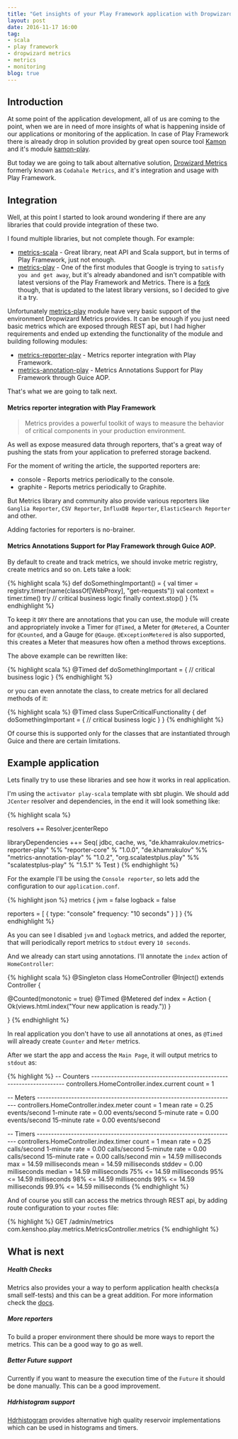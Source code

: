 ```yaml
--- 
title: "Get insights of your Play Framework application with Dropwizard Metrics" 
layout: post 
date: 2016-11-17 16:00 
tag: 
- scala 
- play framework 
- dropwizard metrics 
- metrics 
- monitoring 
blog: true 
--- 
```

 
## Introduction 
 
At some point of the application development, all of us are coming to the point, when we are in need of more insights of what is happening inside of our applications or monitoring of the application. In case of Play Framework there is already drop in solution provided by great open source tool [Kamon](http://kamon.io/) and it's module [kamon-play](http://kamon.io/integrations/web-and-http-toolkits/play/). 
 
But today we are going to talk about alternative solution, [Drowizard Metrics](http://metrics.dropwizard.io) formerly known as `Codahale Metrics`, and it's integration and usage with Play Framework. 
 
## Integration 
 
Well, at this point I started to look around wondering if there are any libraries that could provide integration of these two. 
 
I found multiple libraries, but not complete though. For example: 
 
* [metrics-scala](https://github.com/erikvanoosten/metrics-scala) - Great library, neat API and Scala support, but in terms of Play Framework, just not enough. 
* [metrics-play](https://github.com/kenshoo/metrics-play) - One of the first modules that Google is trying to `satisfy you and get away`, but it's already abandoned and isn't compatible with latest versions of the Play Framework and Metrics. There is a [fork](https://github.com/breadfan/metrics-play) though, that is updated to the latest library versions, so I decided to give it a try. 
 
Unfortunately [metrics-play](https://github.com/breadfan/metrics-play) module have very basic support of the environment Dropwizard Metrics provides. It can be enough if you just need basic metrics which are exposed through REST api, but I had higher requirements and ended up extending the functionality of the module and building following modules: 
 
* [metrics-reporter-play](https://github.com/htimur/metrics-reporter-play) - Metrics reporter integration with Play Framework. 
* [metrics-annotation-play](https://github.com/htimur/metrics-annotation-play) - Metrics Annotations Support for Play Framework through Guice AOP. 
 
That's what we are going to talk next. 
 
#### Metrics reporter integration with Play Framework 
 
> Metrics provides a powerful toolkit of ways to measure the behavior of critical components in your production environment. 
 
As well as expose measured data through reporters, that's a great way of pushing the stats from your application to preferred storage backend. 
 
For the moment of writing the article, the supported reporters are: 
 
* console - Reports metrics periodically to the console. 
* graphite - Reports metrics periodically to Graphite. 
 
But Metrics library and community also provide various reporters like `Ganglia Reporter`, `CSV Reporter`, `InfluxDB Reporter`, `ElasticSearch Reporter` and other. 
 
Adding factories for reporters is no-brainer. 
 
#### Metrics Annotations Support for Play Framework through Guice AOP. 
 
By default to create and track metrics, we should invoke metric registry, create metrics and so on. Lets take a look: 
 
{% highlight scala %} 
def doSomethingImportant() = { 
    val timer = registry.timer(name(classOf[WebProxy], "get-requests")) 
    val context = timer.time() 
    try // critical business logic 
    finally context.stop() 
} 
{% endhighlight %} 
 
To keep it `DRY` there are annotations that you can use, the module will create and appropriately invoke a Timer for `@Timed`, a Meter for `@Metered`, a Counter for `@Counted`, and a Gauge for `@Gauge`. `@ExceptionMetered` is also supported, this creates a Meter that measures how often a method throws exceptions. 
 
The above example can be rewritten like: 
 
{% highlight scala %} 
@Timed 
def doSomethingImportant = { 
    // critical business logic 
} 
{% endhighlight %} 
 
or you can even annotate the class, to create metrics for all declared methods of it: 
 
{% highlight scala %} 
@Timed 
class SuperCriticalFunctionality { 
    def doSomethingImportant = { 
        // critical business logic 
    } 
} 
{% endhighlight %} 
 
Of course this is supported only for the classes that are instantiated through Guice and there are certain limitations. 
 
## Example application 
 
Lets finally try to use these libraries and see how it works in real application. 
 
I'm using the `activator play-scala` template with sbt plugin. We should add `JCenter` resolver and dependencies, in the end it will look something like: 
 
{% highlight scala %} 
 
resolvers += Resolver.jcenterRepo 
 
libraryDependencies ++= Seq( 
  jdbc, 
  cache, 
  ws, 
  "de.khamrakulov.metrics-reporter-play" %% "reporter-core" % "1.0.0", 
  "de.khamrakulov" %% "metrics-annotation-play" % "1.0.2", 
  "org.scalatestplus.play" %% "scalatestplus-play" % "1.5.1" % Test 
) 
{% endhighlight %} 
 
For the example I'll be using the `Console reporter`, so lets add the configuration to our `application.conf`. 
 
{% highlight json %} 
metrics { 
  jvm = false 
  logback = false 
 
  reporters = [ 
    { 
      type: "console" 
      frequency: "10 seconds" 
    } 
  ] 
} 
{% endhighlight %} 
 
As you can see I disabled `jvm` and `logback` metrics, and added the reporter, that will periodically report metrics to `stdout` every `10 seconds`. 
 
And we already can start using annotations. I'll annotate the `index` action of `HomeController`: 
 
{% highlight scala %} 
@Singleton 
class HomeController @Inject() extends Controller { 
 
  @Counted(monotonic = true) 
  @Timed 
  @Metered 
  def index = Action { 
    Ok(views.html.index("Your new application is ready.")) 
  } 
 
} 
{% endhighlight %} 
 
In real application you don't have to use all annotations at ones, as `@Timed` will already create `Counter` and `Meter` metrics.
 
After we start the app and access the `Main Page`, it will output metrics to `stdout` as: 
 
{% highlight %} 
-- Counters -------------------------------------------------------------------- 
controllers.HomeController.index.current 
             count = 1 
 
-- Meters ---------------------------------------------------------------------- 
controllers.HomeController.index.meter 
             count = 1 
         mean rate = 0.25 events/second 
     1-minute rate = 0.00 events/second 
     5-minute rate = 0.00 events/second 
    15-minute rate = 0.00 events/second 
 
-- Timers ---------------------------------------------------------------------- 
controllers.HomeController.index.timer 
             count = 1 
         mean rate = 0.25 calls/second 
     1-minute rate = 0.00 calls/second 
     5-minute rate = 0.00 calls/second 
    15-minute rate = 0.00 calls/second 
               min = 14.59 milliseconds 
               max = 14.59 milliseconds 
              mean = 14.59 milliseconds 
            stddev = 0.00 milliseconds 
            median = 14.59 milliseconds 
              75% <= 14.59 milliseconds 
95% <= 14.59 milliseconds 
98% <= 14.59 milliseconds 
99% <= 14.59 milliseconds 
99.9% <= 14.59 milliseconds 
{% endhighlight %} 
 
And of course you still can access the metrics through REST api, by adding route configuration to your `routes` file: 
 
{% highlight %} 
GET /admin/metrics com.kenshoo.play.metrics.MetricsController.metrics 
{% endhighlight %} 
 
## What is next 
 
##### Health Checks 
 
Metrics also provides your a way to perform application health checks(a small self-tests) and this can be a great addition. For more information check the [docs](http://metrics.dropwizard.io/3.1.0/manual/healthchecks/). 
 
##### More reporters 
 
To build a proper environment there should be more ways to report the metrics. This can be a good way to go as well. 
 
##### Better Future support 
 
Currently if you want to measure the execution time of the `Future` it should be done manually. This can be a good improvement. 
 
##### Hdrhistogram support 
 
[Hdrhistogram](http://hdrhistogram.org/) provides alternative high quality reservoir implementations which can be used in histograms and timers.